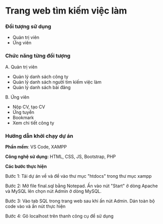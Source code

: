 # Trang web tìm kiếm việc làm

### Đối tượng sử dụng
- Quản trị viên
- Ứng viên
 
### Chức năng từng đối tượng
A. Quản trị viên
- Quản lý danh sách công ty
- Quản lý danh sách người tìm kiếm việc làm
- Quản lý danh sách bài đăng

B. Ứng viên
- Nộp CV, tạo CV
- Ứng tuyển
- Bookmark
- Xem chi tiết công ty

### Hướng dẫn khởi chạy dự án

**Phần mềm**: VS Code, XAMPP

**Công nghệ sử dụng:** HTML, CSS, JS, Bootstrap, PHP

**Các bước thực hiện**

Bước 1: Tải dự án về và để vào thư mục "htdocs" trong thư mục xampp

Bước 2: Mở file final.sql bằng Notepad. Ấn vào nút "Start" ở dòng Apache và MySQL lên chọn nút Admin ở dòng MySQL.

Bước 3: Vào tab SQL trong trang web sau khi ấn nút Admin. Dán toàn bộ code vào và ấn nút thực hiện

Bước 4: Gõ localhost trên thanh công cụ để sử dụng
